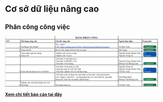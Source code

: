 # __Cơ sở dữ liệu nâng cao__




## __Phân công công việc__

![Minion](./phancong.png)

__[Xem chi tiết báo cáo tại đây](https://docs.google.com/spreadsheets/d/1dznmEseryMRpIDERDBUEysCOWWw9aZnsx1h6lGDfXs0/edit?fbclid=IwAR3Czi8cw-kdSQ30cBTBGbDId9_uVeTo2E-nAALxVK95wECoeSiXnPHk7qQ#gid=0)__